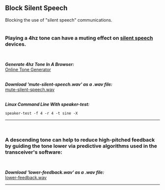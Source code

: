

## Block Silent Speech
Blocking the use of "silent speech" communications.
<br>
<br>

### Playing a 4hz tone can have a muting effect on [silent speech](https://en.wikipedia.org/wiki/Subvocal_recognition) devices.

<br>

***Generate 4hz Tone In A Browser:***
<br>
<a href="https://www.szynalski.com/tone#4,v0.5" target="_blank">Online Tone Generator</a>
<br>
<br>

***Download 'mute-silent-speech.wav' as a .wav file:***
<br>
<a href="https://github.com/amritabithi/Block-Silent-Speech/blob/main/mute-silent-speech.wav" target="_blank">mute-silent-speech.wav</a>
<br>
<br>

***Linux Command Line With speaker-test:***
<br>
```
speaker-test -f 4 -r 4 -t sine -X
```
<hr>
<br>

### A descending tone can help to reduce high-pitched feedback by guiding the tone lower via predictive algorithms used in the transceiver's software:
<br>

***Download 'lower-feedback.wav' as a .wav file:***
<br>
<a href="https://github.com/amritabithi/Block-Silent-Speech/blob/main/lower-feedback.wav" target="_blank">lower-feedback.wav</a>
<hr>
<br>
